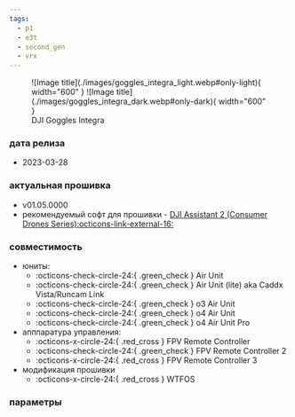 ```yaml
---
tags:
  - p1
  - e3t
  - second_gen
  - vrx
---
```


<figure markdown="span">
  ![Image title](./images/goggles_integra_light.webp#only-light){ width="600" }
  ![Image title](./images/goggles_integra_dark.webp#only-dark){ width="600" }
  <figcaption>DJI Goggles Integra</figcaption>
</figure>

### дата релиза
- 2023-03-28

### актуальная прошивка
- v01.05.0000
- рекомендуемый софт для прошивки - <a href="https://www.dji.com/downloads/softwares/dji-assistant-2-consumer-drones-series" target="_blank">DJI Assistant 2 (Consumer Drones Series):octicons-link-external-16:</a>

### совместимость
* юниты:
    * :octicons-check-circle-24:{ .green_check } Air Unit
    * :octicons-check-circle-24:{ .green_check } Air Unit (lite) aka Caddx Vista/Runcam Link
    * :octicons-check-circle-24:{ .green_check } o3 Air Unit
    * :octicons-check-circle-24:{ .green_check } o4 Air Unit
    * :octicons-check-circle-24:{ .green_check } o4 Air Unit Pro
* апппаратура управления:
    * :octicons-x-circle-24:{ .red_cross } FPV Remote Controller 
    * :octicons-check-circle-24:{ .green_check } FPV Remote Controller 2
    * :octicons-x-circle-24:{ .red_cross } FPV Remote Controller 3
* модификация прошивки
    * :octicons-x-circle-24:{ .red_cross } WTFOS

### параметры
